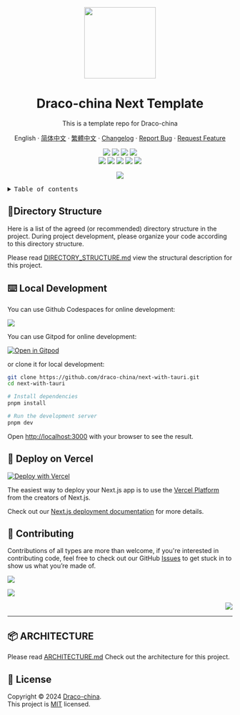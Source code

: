 <a name="readme-top"></a>

<div align="center">

<img width="160" src="https://avatars.githubusercontent.com/u/22271474?v=4">

<h1>Draco-china Next Template</h1>

This is a template repo for Draco-china

English
·
[简体中文](./README.zh-CN.md)
·
[繁體中文](./README.zh-TW.md)
·
[Changelog](./CHANGELOG.md)
·
[Report Bug][issues-link]
·
[Request Feature][issues-link]

<!-- SHIELD GROUP -->

[![][github-release-shield]][github-release-link]
[![][github-releasedate-shield]][github-releasedate-link]
[![][github-action-test-shield]][github-action-test-link]
[![][github-action-release-shield]][github-action-release-link]<br/>
[![][github-contributors-shield]][github-contributors-link]
[![][github-forks-shield]][github-forks-link]
[![][github-stars-shield]][github-stars-link]
[![][github-issues-shield]][github-issues-link]
[![][github-license-shield]][github-license-link]

![](https://urlscan.io/liveshot/?width=1920&height=1080&url=https://next-with-tauri.vercel.app/en-US)

</div>

<details>
<summary><kbd>Table of contents</kbd></summary>

#### TOC

- [🌲Directory Structure](#directory-structure)
- [⌨️ Local Development](#️-local-development)
- [🚀 Deploy on Vercel](#-deploy-on-vercel)
- [🤝 Contributing](#-contributing)
- [📦 ARCHITECTURE](#-architecture)
- [📝 License](#-license)

####

</details>

## 🌲Directory Structure

Here is a list of the agreed (or recommended) directory structure in the project. During project development, please organize your code according to this directory structure.

Please read [DIRECTORY_STRUCTURE.md](./DIRECTORY_STRUCTURE.md) view the structural description for this project.

## ⌨️ Local Development

You can use Github Codespaces for online development:

[![][codespaces-shield]][codespaces-link]

You can use Gitpod for online development:

[![Open in Gitpod](https://gitpod.io/button/open-in-gitpod.svg)][gitpod-link]

or clone it for local development:

```bash
git clone https://github.com/draco-china/next-with-tauri.git
cd next-with-tauri

# Install dependencies
pnpm install

# Run the development server
pnpm dev
```

Open <http://localhost:3000> with your browser to see the result.

## 🚀 Deploy on Vercel

[![Deploy with Vercel](https://vercel.com/button)](https://vercel.com/new/clone?repository-url=https%3A%2F%2Fgithub.com%2Fdraco-china%2Fnext-with-tauri)

The easiest way to deploy your Next.js app is to use the
[Vercel Platform](https://vercel.com/new?utm_medium=default-template&filter=next.js&utm_source=create-next-app&utm_campaign=create-next-app-readme)
from the creators of Next.js.

Check out our
[Next.js deployment documentation](https://nextjs.org/docs/deployment)
for more details.

## 🤝 Contributing

Contributions of all types are more than welcome,
if you're interested in contributing code, feel free to check out our GitHub
[Issues][github-issues-link] to get stuck in to show us what you’re made of.

[![][pr-welcome-shield]][pr-welcome-link]

[![][contributors-contrib]][contributors-url]

<div align="right">

[![][back-to-top]](#readme-top)

</div>

---

## 📦 ARCHITECTURE

Please read [ARCHITECTURE.md](./ARCHITECTURE.md) Check out the architecture for this project.

## 📝 License

Copyright © 2024 [Draco-china][profile-link]. <br />
This project is [MIT](./LICENSE) licensed.

<!-- LINK GROUP -->

[back-to-top]: https://img.shields.io/badge/-BACK_TO_TOP-151515?style=flat-square
[codespaces-link]: https://codespaces.new/draco-china/next-with-tauri
[codespaces-shield]: https://github.com/codespaces/badge.svg
[contributors-contrib]: https://contrib.rocks/image?repo=draco-china/next-with-tauri
[contributors-url]: https://github.com/draco-china/next-with-tauri/graphs/contributors
[github-action-release-link]: https://github.com/draco-china/next-with-tauri/actions/workflows/release.yml
[github-action-release-shield]: https://img.shields.io/github/actions/workflow/status/draco-china/next-with-tauri/release.yml?label=release&labelColor=black&logo=githubactions&logoColor=white&style=flat-square
[github-action-test-link]: https://github.com/draco-china/next-with-tauri/actions/workflows/test.yml
[github-action-test-shield]: https://img.shields.io/github/actions/workflow/status/draco-china/next-with-tauri/test.yml?label=test&labelColor=black&logo=githubactions&logoColor=white&style=flat-square
[github-contributors-link]: https://github.com/draco-china/next-with-tauri/graphs/contributors
[github-contributors-shield]: https://img.shields.io/github/contributors/draco-china/next-with-tauri?color=c4f042&labelColor=black&style=flat-square
[github-forks-link]: https://github.com/draco-china/next-with-tauri/network/members
[github-forks-shield]: https://img.shields.io/github/forks/draco-china/next-with-tauri?color=8ae8ff&labelColor=black&style=flat-square
[github-issues-link]: https://github.com/draco-china/next-with-tauri/issues
[github-issues-shield]: https://img.shields.io/github/issues/draco-china/next-with-tauri?color=ff80eb&labelColor=black&style=flat-square
[github-license-link]: https://github.com/draco-china/next-with-tauri/blob/master/LICENSE
[github-license-shield]: https://img.shields.io/github/license/draco-china/next-with-tauri?color=white&labelColor=black&style=flat-square
[github-release-link]: https://github.com/draco-china/next-with-tauri/releases
[github-release-shield]: https://img.shields.io/github/v/release/draco-china/next-with-tauri?style=flat-square&sort=semver&logo=github
[github-releasedate-link]: https://github.com/draco-china/next-with-tauri/releases
[github-releasedate-shield]: https://img.shields.io/github/release-date/draco-china/next-with-tauri?labelColor=black&style=flat-square
[github-stars-link]: https://github.com/draco-china/next-with-tauri/network/stargazers
[github-stars-shield]: https://img.shields.io/github/stars/draco-china/next-with-tauri?color=ffcb47&labelColor=black&style=flat-square
[gitpod-link]: https://gitpod.io/#https://github.com/draco-china/next-with-tauri
[issues-link]: https://github.com/draco-china/next-with-tauri/issues/new/choose
[pr-welcome-link]: https://github.com/draco-china/next-with-tauri/pulls
[pr-welcome-shield]: https://img.shields.io/badge/🤯_pr_welcome-%E2%86%92-ffcb47?labelColor=black&style=for-the-badge
[profile-link]: https://github.com/draco-china
